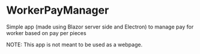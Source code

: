 # WorkerPayManager
Simple app (made using Blazor server side and Electron) to manage pay for worker based on pay per pieces

NOTE: This app is not meant to be used as a webpage.
